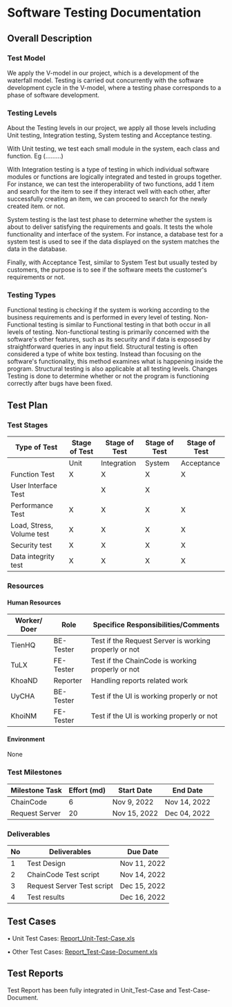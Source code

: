 # Software Testing Documentation

## Overall Description

### Test Model
We apply the V-model in our project, which is a development of the waterfall model. Testing is carried out concurrently with the software development cycle in the V-model, where a testing phase corresponds to a phase of software development.


### Testing Levels
About the Testing levels in our project, we apply all those levels including Unit testing, Integration testing, System testing and Acceptance testing.

With Unit testing, we test each small module in the system, each class and function. Eg (.........)

With Integration testing is a type of testing in which individual software modules or functions are logically integrated and tested in groups together. For instance, we can test the interoperability of two functions, add 1 item and search for the item to see if they interact well with each other, after successfully creating an item, we can proceed to search for the newly created item. or not.

System testing is the last test phase to determine whether the system is about to deliver satisfying the requirements and goals. It tests the whole functionality and interface of the system. For instance, a database test for a system test is used to see if the data displayed on the system matches the data in the database.

Finally, with Acceptance Test, similar to System Test but usually tested by customers, the purpose is to see if the software meets the customer's requirements or not.


### Testing Types
Functional testing is checking if the system is working according to the business requirements and is performed in every level of testing.
Non-Functional testing is similar to Functional testing in that both occur in all levels of testing. Non-functional testing is primarily concerned with the software's other features, such as its security and if data is exposed by straightforward queries in any input field.
Structural testing is often considered a type of white box testing. Instead than focusing on the software's functionality, this method examines what is happening inside the program. Structural testing is also applicable at all testing levels.
Changes Testing is done to determine whether or not the program is functioning correctly after bugs have been fixed.


## Test Plan

### Test Stages
| Type of Test                | Stage of Test |Stage of Test|Stage of Test|Stage of Test|
|-----------------------------|---------------|-------------|-------------|-------------|
|                             | Unit          | Integration | System      | Acceptance  |
| Function Test               | X             | X           | X           | X           |
| User Interface Test         |               | X           | X           |             |
| Performance Test            | X             | X           | X           | X           |
| Load, Stress, Volume test   | X             | X           | X           | X           |
| Security test               | X             | X           | X           | X           |
| Data integrity test         | X             | X           | X           | X           |


### Resources

#### Human Resources
| Worker/ Doer | Role    | Specifice Responsibilities/Comments                 |
|--------------|---------|-----------------------------------------------------|
| TienHQ       |BE-Tester|Test if the Request Server is working properly or not|
| TuLX         |FE-Tester|Test if the ChainCode is working properly or not     |
| KhoaND       |Reporter |Handling reports related work                        |
| UyCHA        |BE-Tester|Test if the UI is working properly or not            |
| KhoiNM       |FE-Tester|Test if the UI is working properly or not            |


#### Environment
None


### Test Milestones
| Milestone Task | Effort (md) | Start Date | End Date   |
|----------------|-------------|------------|------------|
|ChainCode       |6            |Nov 9, 2022 |Nov 14, 2022|
|Request Server  |20           |Nov 15, 2022|Dec 04, 2022|


### Deliverables
| No | Deliverables               | Due Date     |
|----|----------------------------|--------------|
| 1  | Test Design                | Nov 11, 2022 |
| 2  | ChainCode Test script      | Nov 14, 2022 |
| 3  | Request Server Test script | Dec 15, 2022 |
| 4  | Test results               | Dec 16, 2022 |


## Test Cases
•	Unit Test Cases: [Report_Unit-Test-Case.xls](excel/Report_Unit-Test-Case.xls)

•	Other Test Cases: [Report_Test-Case-Document.xls](excel/Report_Test-Case-Document.xls)


## Test Reports
Test Report has been fully integrated in Unit_Test-Case and Test-Case-Document.
